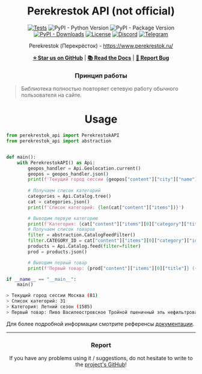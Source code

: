 <div align="center">

# Perekrestok API (not official)

[![Tests](https://github.com/Open-Inflation/perekrestok_api/actions/workflows/check-tests.yml/badge.svg)](https://github.com/Open-Inflation/perekrestok_api/actions/workflows/check-tests.yml)
![PyPI - Python Version](https://img.shields.io/pypi/pyversions/perekrestok_api)
![PyPI - Package Version](https://img.shields.io/pypi/v/perekrestok_api?color=blue)
[![PyPI - Downloads](https://img.shields.io/pypi/dm/perekrestok_api?label=PyPi%20downloads)](https://pypi.org/project/perekrestok-api/)
[![License](https://img.shields.io/github/license/Open-Inflation/perekrestok_api)](https://github.com/Open-Inflation/perekrestok_api/blob/main/LICENSE)
[![Discord](https://img.shields.io/discord/792572437292253224?label=Discord&labelColor=%232c2f33&color=%237289da)](https://discord.gg/UnJnGHNbBp)
[![Telegram](https://img.shields.io/badge/Telegram-24A1DE)](https://t.me/miskler_dev)

Perekrestok (Перекрёсток) - https://www.perekrestok.ru/

**[⭐ Star us on GitHub](https://github.com/Open-Inflation/perekrestok_api)** | **[📚 Read the Docs](https://Open-Inflation/perekrestok_api.github.io/)** | **[🐛 Report Bug](https://github.com/Open-Inflation/perekrestok_api/issues)**

### Принцип работы

</div>

> Библиотека полностью повторяет сетевую работу обычного пользователя на сайте.

<div align="center">

# Usage

</div>

```py
from perekrestok_api import PerekrestokAPI
from perekrestok_api import abstraction


def main():
    with PerekrestokAPI() as Api:
        geopos_handler = Api.Geolocation.current()
        geopos = geopos_handler.json()
        print(f'Текущий город сессии {geopos["content"]["city"]["name"]} ({geopos["content"]["city"]["id"]})')
    
        # Получаем список категорий
        categories = Api.Catalog.tree()
        cat = categories.json()
        print(f'Список категорий: {len(cat["content"]["items"])}')

        # Выводим первую категорию
        print(f'Категория: {cat["content"]["items"][0]["category"]["title"]} ({cat["content"]["items"][0]["category"]["id"]})')
        # Получаем список товаров
        filter = abstraction.CatalogFeedFilter()
        filter.CATEGORY_ID = cat["content"]["items"][0]["category"]["id"]
        products = Api.Catalog.feed(filter=filter)
        prod = products.json()

        # Выводим первый товар
        print(f'Первый товар: {prod["content"]["items"][0]["title"]} ({prod["content"]["items"][0]["id"]})')

if __name__ == "__main__":
    main()
```
```bash
> Текущий город сессии Москва (81)
> Список категорий: 31
> Категория: Летний сезон (1585)
> Первый товар: Пиво Василеостровское Тройной пшеничный эль нефильтрованное 6.9%, 750мл (66750)
```

Для более подробной информации смотрите референсы [документации](https://Open-Inflation/perekrestok_api.github.io/).

---

<div align="center">

### Report

If you have any problems using it / suggestions, do not hesitate to write to the [project's GitHub](https://github.com/Open-Inflation/perekrestok_api/issues)!

</div>
